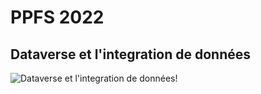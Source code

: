 # PPFS 2022
## Dataverse et l'integration de données
![Dataverse et l'integration de données!](/Bourdial_-_Dataverse_et_lintegration_de_donnees_386318.jpeg "Dataverse et l'integration de données")